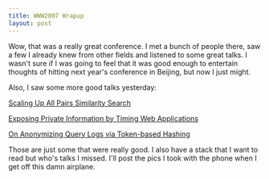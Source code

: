 ```yaml
--- 
title: WWW2007 Wrapup
layout: post
---
```

Wow, that was a really great conference. I met a bunch of people there, saw a few I already knew from other fields and listened to some great talks. I wasn't sure if I was going to feel that it was good enough to entertain thoughts of hitting next year's conference in Beijing, but now I just might.

Also, I saw some more good talks yesterday:

[Scaling Up All Pairs Similarity Search](http://www2007.org/program/paper.php?id=342)

[Exposing Private Information by Timing Web Applications](http://www2007.org/program/paper.php?id=555)

[On Anonymizing Query Logs via Token-based Hashing](http://www2007.org/program/paper.php?id=582)

Those are just some that were really good.  I also have a stack that I want to read but who's talks I missed. I'll post the pics I took with the phone when I get off this damn airplane.
